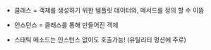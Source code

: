 * 클래스 = 객체를 생성하기 위한 템플릿
데이터와, 메서드를 정의 할 수 이뜸


* 인스턴스 = 클래스를 통해 만들어진 객체

* 스태틱 메소드는 인스턴스 없이도 호출가능!
(유틸리티 펑션에 주로)
